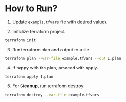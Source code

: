 # How to Run?

1. Update `example.tfvars` file with desired values.

2. Initialize terraform project.
  ```bash
  terraform init
  ```

3. Run terraform plan and output to a file.
  ```bash
  terraform plan --var-file example.tfvars --out 1.plan
  ```

4. If happy with the plan, proceed with apply.
  ```bash
  terraform apply 1.plan
  ```

5. For **Cleanup**, run terraform destroy
  ```bash
  terraform destroy --var-file example.tfvars
  ```
